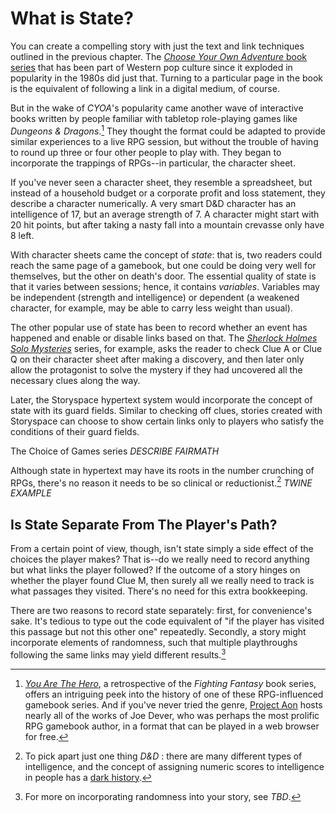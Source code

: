 # What is State?
You can create a compelling story with just the text and link techniques outlined in the previous chapter. The [_Choose Your Own Adventure_ book series](cyoa) that has been part of Western pop culture since it exploded in popularity in the 1980s did just that. Turning to a particular page in the book is the equivalent of following a link in a digital medium, of course.

But in the wake of _CYOA_'s popularity came another wave of interactive books written by people familiar with tabletop role-playing games like _Dungeons & Dragons_.[^1] They thought the format could be adapted to provide similar experiences to a live RPG session, but without the trouble of having to round up three or four other people to play with. They began to incorporate the trappings of RPGs--in particular, the character sheet.

If you've never seen a character sheet, they resemble a spreadsheet, but instead of a household budget or a corporate profit and loss statement, they describe a character numerically. A very smart D&D character has an intelligence of 17, but an average strength of 7. A character might start with 20 hit points, but after taking a nasty fall into a mountain crevasse only have 8 left.

With character sheets came the concept of _state_: that is, two readers could reach the same page of a gamebook, but one could be doing very well for themselves, but the other on death's door. The essential quality of state is that it varies between sessions; hence, it contains _variables_. Variables may be independent (strength and intelligence) or dependent (a weakened character, for example, may be able to carry less weight than usual).

The other popular use of state has been to record whether an event has happened and enable or disable links based on that. The [_Sherlock Holmes Solo Mysteries_](sherlock) series, for example, asks the reader to check Clue A or Clue Q on their character sheet after making a discovery, and then later only allow the protagonist to solve the mystery if they had uncovered all the necessary clues along the way.

Later, the Storyspace hypertext system would incorporate the concept of state with its guard fields. Similar to checking off clues, stories created with Storyspace can choose to show certain links only to players who satisfy the conditions of their guard fields.

The Choice of Games series *DESCRIBE FAIRMATH*

Although state in hypertext may have its roots in the number crunching of RPGs, there's no reason it needs to be so clinical or reductionist.[^2] *TWINE EXAMPLE*

## Is State Separate From The Player's Path?
From a certain point of view, though, isn't state simply a side effect of the choices the player makes? That is--do we really need to record anything but what links the player followed? If the outcome of a story hinges on whether the player found Clue M, then surely all we really need to track is what passages they visited. There's no need for this extra bookkeeping.

There are two reasons to record state separately: first, for convenience's sake. It's tedious to type out the code equivalent of "if the player has visited this passage but not this other one" repeatedly. Secondly, a story might incorporate elements of randomness, such that multiple playthroughs following the same links may yield different results.[^3]


[^1]: [_You Are The Hero_](yath), a retrospective of the _Fighting Fantasy_ book series, offers an intriguing peek into the history of one of these RPG-influenced gamebook series. And if you've never tried the genre, [Project Aon](aon) hosts nearly all of the works of Joe Dever, who was perhaps the most prolific RPG gamebook author, in a format that can be played in a web browser for free.

[^2]: To pick apart just one thing _D&D_ : there are many different types of intelligence, and the concept of assigning numeric scores to intelligence in people has a [dark history](https://www.theatlantic.com/national/archive/2013/05/why-people-keep-misunderstanding-the-connection-between-race-and-iq/275876/).

[^3]: For more on incorporating randomness into your story, see *TBD*.

[cyoa]: https://en.wikipedia.org/wiki/Choose_Your_Own_Adventure
[sherlock]: https://gamebooks.org/Series/389
[yath]: https://www.librarything.com/work/15900828
[aon]: https://www.projectaon.org/